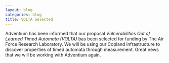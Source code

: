 ```yaml
---
layout: blog
categories: blog
title: VOLTA Selected
---
```

Adventium has been informed that our proposal _Vulnerabilities Out of
Learned Timed Automata (VOLTA)_ bas been selected for funding by The
Air Force Research Laboratory.  We will be using our Copland
infrastructure to discover properties of timed automata through
measurement.  Great news that we will be working with Adventium again.
